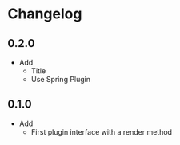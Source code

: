 # Changelog

## 0.2.0

* Add
  * Title
  * Use Spring Plugin


## 0.1.0

* Add
  * First plugin interface with a render method